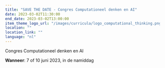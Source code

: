```yaml
---
title: "SAVE THE DATE - Congres Computationeel denken en AI"
date: 2023-03-02T11:30:00
end_date: 2023-03-02T13:00:00
item_theme_logo_url: "/images/curricula/logo_computational_thinking.png"
location: ""
location_link: ""
language: "nl"
---
```


Congres Computationeel denken en AI

**Wanneer**: 7 of 10 juni 2023, in de namiddag


